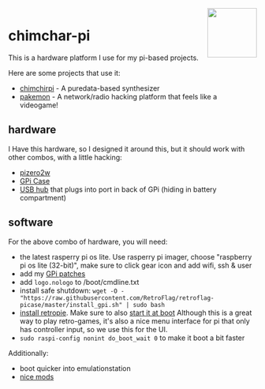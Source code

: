 <img height="100" src="https://assets.pokemon.com/assets/cms2/img/pokedex/full/390.png" align="right" />

# chimchar-pi

This is a hardware platform I use for my pi-based projects.

Here are some projects that use it:

- [chimchirpi](https://github.com/konsumer/chimchirp) - A puredata-based synthesizer
- [pakemon](https://github.com/notnullgames/pakemon) - A network/radio hacking platform that feels like a videogame!

## hardware

I Have this hardware, so I designed it around this, but it should work with other combos, with a little hacking:

- [pizero2w](https://www.raspberrypi.com/products/raspberry-pi-zero-2-w/)
- [GPi Case](https://retroflag.com/GPi-CASE.html)
- [USB hub](https://www.amazon.com/LoveRPi-MicroUSB-Port-Black-Raspberry/dp/B01HYJLZH6/ref=sr_1_4?keywords=Pi+Zero+USB&qid=1645331418&sr=8-4) that plugs into port in back of GPi (hiding in battery compartment)

## software

For the above combo of hardware, you will need:

- the latest rasperry pi os lite. Use rasperry pi imager, choose "raspberry pi os lite (32-bit)", make sure to click gear icon and add wifi, ssh & user
- add my [GPi patches](gpi-pizero2w/boot)
- add `logo.nologo` to /boot/cmdline.txt
- install safe shutdown: `wget -O - "https://raw.githubusercontent.com/RetroFlag/retroflag-picase/master/install_gpi.sh" | sudo bash`
- [install retropie](https://retropie.org.uk/docs/Manual-Installation/). Make sure to also [start it at boot](https://retropie.org.uk/docs/FAQ/#how-do-i-boot-to-the-desktop-or-kodi) Although this is a great way to play retro-games, it's also a nice menu interface for pi that only has controller input, so we use this for the UI.
- `sudo raspi-config nonint do_boot_wait 0` to make it boot a bit faster

Additionally:

- boot quicker into emulationstation
- [nice mods](https://www.youtube.com/watch?v=jOZ-ZQHMOII)